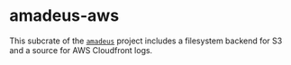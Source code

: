 # amadeus-aws

This subcrate of the [`amadeus`](https://github.com/alecmocatta/amadeus) project includes a filesystem backend for S3 and a source for AWS Cloudfront logs.
